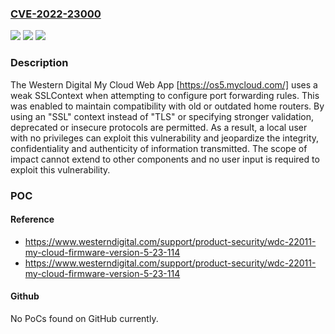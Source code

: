 ### [CVE-2022-23000](https://cve.mitre.org/cgi-bin/cvename.cgi?name=CVE-2022-23000)
![](https://img.shields.io/static/v1?label=Product&message=My%20Cloud&color=blue)
![](https://img.shields.io/static/v1?label=Version&message=My%20Cloud%20OS%205%3C%205.23.114%20&color=brighgreen)
![](https://img.shields.io/static/v1?label=Vulnerability&message=CWE-757%20Selection%20of%20Less-Secure%20Algorithm%20During%20Negotiation%20('Algorithm%20Downgrade')&color=brighgreen)

### Description

The Western Digital My Cloud Web App [https://os5.mycloud.com/] uses a weak SSLContext when attempting to configure port forwarding rules. This was enabled to maintain compatibility with old or outdated home routers. By using an "SSL" context instead of "TLS" or specifying stronger validation, deprecated or insecure protocols are permitted. As a result, a local user with no privileges can exploit this vulnerability and jeopardize the integrity, confidentiality and authenticity of information transmitted. The scope of impact cannot extend to other components and no user input is required to exploit this vulnerability.

### POC

#### Reference
- https://www.westerndigital.com/support/product-security/wdc-22011-my-cloud-firmware-version-5-23-114
- https://www.westerndigital.com/support/product-security/wdc-22011-my-cloud-firmware-version-5-23-114

#### Github
No PoCs found on GitHub currently.

